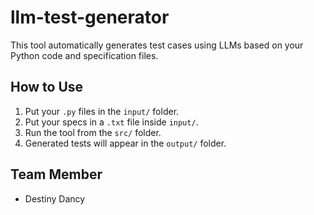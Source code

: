 # llm-test-generator

This tool automatically generates test cases using LLMs based on your Python code and specification files.

## How to Use
1. Put your `.py` files in the `input/` folder.
2. Put your specs in a `.txt` file inside `input/`.
3. Run the tool from the `src/` folder.
4. Generated tests will appear in the `output/` folder.

## Team Member
- Destiny Dancy
